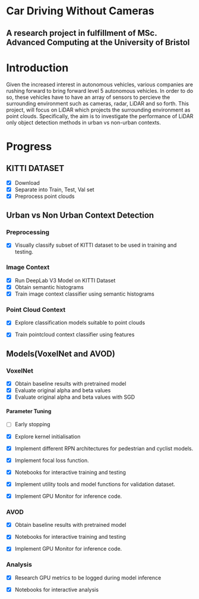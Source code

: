 # Car Driving Without Cameras 

## A research project in fulfillment of MSc. Advanced Computing at the University of Bristol 

# Introduction 

Given the increased interest in autonomous vehicles, various companies are rushing forward to bring forward level 5 autonomous vehicles. 
In order to do so, these vehicles have to have an array of sensors to percieve the surrounding environment such as cameras, radar, LiDAR and so forth. 
This project, will  focus on LiDAR which projects the surrounding environment as point clouds. Specifically, the aim is to investigate the performance of LiDAR only object detection methods in urban vs non-urban contexts. 

# Progress 

## KITTI DATASET 
- [X] Download 
- [X] Separate into Train, Test, Val set 
- [X] Preprocess point clouds  
  
## Urban vs Non Urban Context Detection 
  ### Preprocessing 
   - [x] Visually classify subset of KITTI dataset to be used in training and testing. 
   
  
  ### Image Context 
   - [x] Run DeepLab V3 Model on KITTI Dataset
   - [x] Obtain semantic histograms
   - [x] Train image context classifier using semantic histograms
  
  ### Point Cloud Context 
   - [x] Explore classification models suitable to point clouds
   - [x] Train pointcloud context classifier using features
  
  
  ## Models(VoxelNet and AVOD) 

  ### VoxelNet
  - [X] Obtain baseline results with pretrained model
  - [X] Evaluate original alpha and beta values
  - [X] Evaluate original alpha and beta values with SGD
  #### Parameter Tuning 
  - [ ] Early stopping 
  - [X] Explore kernel initialisation 
  - [X] Implement different RPN architectures for pedestrian and cyclist models.
  - [X] Implement focal loss function.

  - [X] Notebooks for interactive training and testing
  - [X] Implement utility tools and model functions for validation dataset.
  - [X] Implement GPU Monitor for inference code. 

   ### AVOD 
  - [X] Obtain baseline results with pretrained model
  - [X] Notebooks for interactive training and testing
  - [X] Implement GPU Monitor for inference code. 

    
   ### Analysis
  - [x] Research GPU metrics to be logged during model inference 
  - [X] Notebooks for interactive analysis 

   
    

